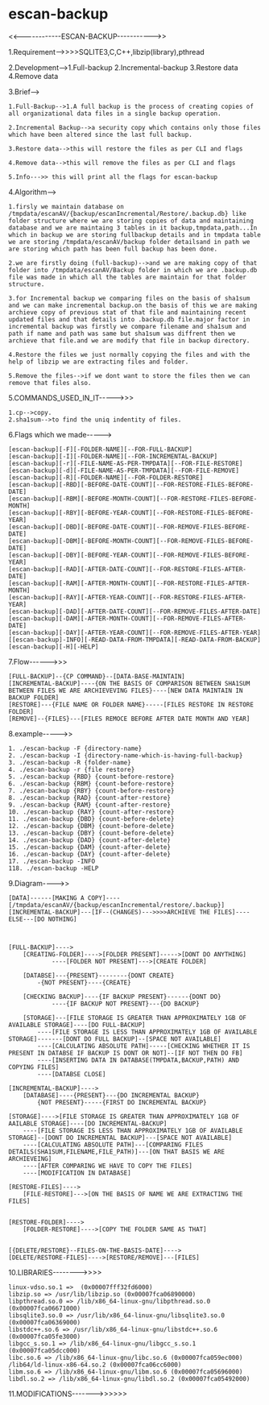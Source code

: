 # escan-backup

<<------------ESCAN-BACKUP----------->>

1.Requirement-->>>>SQLITE3,C,C++,libzip(library),pthread

2.Development-->1.Full-backup
2.Incremental-backup
3.Restore data
4.Remove data


3.Brief-->

	1.Full-Backup-->1.A full backup is the process of creating copies of all organizational data files in a single backup operation.

	2.Incremental Backup-->a security copy which contains only those files which have been altered since the last full backup.

	3.Restore data-->this will restore the files as per CLI and flags

	4.Remove data-->this will remove the files as per CLI and flags

	5.Info--->> this will print all the flags for escan-backup	

4.Algorithm-->

	1.firsly we maintain database on /tmpdata/escanAV/{backup/escanIncremental/Restore/.backup.db} like folder structure where we are storing copies of data and maintaining database and we are maintaing 3 tables in it backup,tmpdata,path...In which in backup we are storing fullbackup details and in tmpdata table we are storing /tmpdata/escanAV/backup folder detailsand in path we are storing which path has been full backup has been done.

	2.we are firstly doing (full-backup)-->and we are making copy of that folder into /tmpdata/escanAV/Backup folder in which we are .backup.db file was made in which all the tables are maintain for that folder structure.

	3.for Incremental backup we comparing files on the basis of sha1sum and we can make incremental backup.on the basis of this we are making archieve copy of previous stat of that file and maintaining recent updated files and that details into .backup.db file.major factor in incremental backup was firstly we compare filename and sha1sum and path if name and path was same but sha1sum was diffrent then we archieve that file.and we are modify that file in backup directory.

	4.Restore the files we just normally copying the files and with the help of libzip we are extracting files and folder.

	5.Remove the files-->if we dont want to store the files then we can remove that files also.


5.COMMANDS_USED_IN_IT----->>>

	1.cp-->copy.
	2.sha1sum-->to find the uniq indentity of files.


6.Flags which we made----->




	[escan-backup][-F][-FOLDER-NAME][--FOR-FULL-BACKUP]
	[escan-backup][-I][-FOLDER-NAME][--FOR-INCREMENTAL-BACKUP]
	[escan-backup][-r][-FILE-NAME-AS-PER-TMPDATA][--FOR-FILE-RESTORE]
	[escan-backup][-d][-FILE-NAME-AS-PER-TMPDATA][--FOR-FILE-REMOVE]
	[escan-backup][-R][-FOLDER-NAME][--FOR-FOLDER-RESTORE]
	[escan-backup][-RBD][-BEFORE-DATE-COUNT][--FOR-RESTORE-FILES-BEFORE-DATE]
	[escan-backup][-RBM][-BEFORE-MONTH-COUNT][--FOR-RESTORE-FILES-BEFORE-MONTH]
	[escan-backup][-RBY][-BEFORE-YEAR-COUNT][--FOR-RESTORE-FILES-BEFORE-YEAR]
	[escan-backup][-DBD][-BEFORE-DATE-COUNT][--FOR-REMOVE-FILES-BEFORE-DATE]
	[escan-backup][-DBM][-BEFORE-MONTH-COUNT][--FOR-REMOVE-FILES-BEFORE-DATE]
	[escan-backup][-DBY][-BEFORE-YEAR-COUNT][--FOR-REMOVE-FILES-BEFORE-YEAR]
	[escan-backup][-RAD][-AFTER-DATE-COUNT][--FOR-RESTORE-FILES-AFTER-DATE]
	[escan-backup][-RAM][-AFTER-MONTH-COUNT][--FOR-RESTORE-FILES-AFTER-MONTH]
	[escan-backup][-RAY][-AFTER-YEAR-COUNT][--FOR-RESTORE-FILES-AFTER-YEAR]
	[escan-backup][-DAD][-AFTER-DATE-COUNT][--FOR-REMOVE-FILES-AFTER-DATE]
	[escan-backup][-DAM][-AFTER-MONTH-COUNT][--FOR-REMOVE-FILES-AFTER-DATE]
	[escan-backup][-DAY][-AFTER-YEAR-COUNT][--FOR-REMOVE-FILES-AFTER-YEAR]
	[[escan-backup]-INFO][-READ-DATA-FROM-TMPDATA][-READ-DATA-FROM-BACKUP]
	[escan-backup][-H][-HELP]

7.Flow------>>>

	[FULL-BACKUP]--{CP COMMAND}--[DATA-BASE-MAINTAIN]
	[INCREMENTAL-BACKUP]----{ON THE BASIS OF COMPARISON BETWEEN SHA1SUM BETWEEN FILES WE ARE ARCHIEVEVING FILES}----[NEW DATA MAINTAIN IN BACKUP FOLDER]
	[RESTORE]---{FILE NAME OR FOLDER NAME}-----[FILES RESTORE IN RESTORE FOLDER]
	[REMOVE]--{FILES}---[FILES REMOCE BEFORE AFTER DATE MONTH AND YEAR]



8.example----->>

	1. ./escan-backup -F {directory-name}
	2. ./escan-backup -I {directory-name-which-is-having-full-backup}
	3. ./escan-backup -R {folder-name}
	4. ./escan-backup -r {file restore}
	5. ./escan-backup {RBD} {count-before-restore}
	6. ./escan-backup {RBM} {count-before-restore}
	7. ./escan-backup {RBY} {count-before-restore}
	8. ./escan-backup {RAD} {count-after-restore}
	9. ./escan-backup {RAM} {count-after-restore}
	10. ./escan-backup {RAY} {count-after-restore}
	11. ./escan-backup {DBD} {count-before-delete}
	12. ./escan-backup {DBM} {count-before-delete}
	13. ./escan-backup {DBY} {count-before-delete}
	14. ./escan-backup {DAD} {count-after-delete}
	15. ./escan-backup {DAM} {count-after-delete}
	16. ./escan-backup {DAY} {count-after-delete}
	17. ./escan-backup -INFO
	118. ./escan-backup -HELP

9.Diagram---->>


	[DATA]------[MAKING A COPY]----[/tmpdata/escanAV/{backup/escanIncremental/restore/.backup}]
	[INCREMENTAL-BACKUP]---[IF--(CHANGES)--->>>>ARCHIEVE THE FILES]----ELSE---[DO NOTHING]



	[FULL-BACKUP]---->
		[CREATING-FOLDER]---->[FOLDER PRESENT]----->[DONT DO ANYTHING]
				----[FOLDER NOT PRESENT]--->[CREATE FOLDER]

		[DATABSE]---{PRESENT}--------{DONT CREATE}
			-{NOT PRESENT}----{CREATE}

		[CHECKING BACKUP]----{IF BACKUP PRESENT}------{DONT DO}
				----{IF BACKUP NOT PRESENT}---{DO BACKUP}

		[STORAGE]---[FILE STORAGE IS GREATER THAN APPROXIMATELY 1GB OF AVAILABLE STORAGE]----[DO FULL-BACKUP]
			----[FILE STORAGE IS LESS THAN APPROXIMATELY 1GB OF AVAILABLE STORAGE]-------[DONT DO FULL BACKUP]--[SPACE NOT AVAILABLE]
			----[CALCULATING ABSOLUTE PATH]-----[CHECKING WHETHER IT IS PRESENT IN DATABSE IF BACKUP IS DONT OR NOT]--[IF NOT THEN DO FB]
			----[INSERTING DATA IN DATABASE(TMPDATA,BACKUP,PATH) AND COPYING FILES]
			----[DATABSE CLOSE]

	[INCREMENTAL-BACKUP]---->
		[DATABASE]----{PRESENT}---{DO INCREMENTAL BACKUP}
			{NOT PRESENT}-----{FIRST DO INCREMENTAL BACKUP}

	[STORAGE]---->[FILE STORAGE IS GREATER THAN APPROXIMATELY 1GB OF AAILABLE STORAGE]----[DO INCREMENTAL-BACKUP]
		----[FILE STORAGE IS LESS THAN APPROXIMATELY 1GB OF AVAILABLE STORAGE]--[DONT DO INCREMENTAL BACKUP]---[SPACE NOT AVAILABLE]
		----[CALCULATING ABSOLUTE PATH]---[COMPARING FILES DETAILS(SHA1SUM,FILENAME,FILE_PATH)]---[ON THAT BASIS WE ARE ARCHIEVEING]
		----[AFTER COMPARING WE HAVE TO COPY THE FILES]
		----[MODIFICATION IN DATABASE]

	[RESTORE-FILES]---->
		[FILE-RESTORE]--->[ON THE BASIS OF NAME WE ARE EXTRACTING THE FILES]


	[RESTORE-FOLDER]---->
		[FOLDER-RESTORE]---->[COPY THE FOLDER SAME AS THAT]


	[{DELETE/RESTORE}--FILES-ON-THE-BASIS-DATE]---->
	[DELETE/RESTORE-FILES]---->[RESTORE/REMOVE]---[FILES]

10.LIBRARIES-------->>>>
	
	linux-vdso.so.1 =>  (0x00007fff32fd6000)
	libzip.so => /usr/lib/libzip.so (0x00007fca06890000)
	libpthread.so.0 => /lib/x86_64-linux-gnu/libpthread.so.0 (0x00007fca06671000)
	libsqlite3.so.0 => /usr/lib/x86_64-linux-gnu/libsqlite3.so.0 (0x00007fca06369000)
	libstdc++.so.6 => /usr/lib/x86_64-linux-gnu/libstdc++.so.6 (0x00007fca05fe3000)
	libgcc_s.so.1 => /lib/x86_64-linux-gnu/libgcc_s.so.1 (0x00007fca05dcc000)
	libc.so.6 => /lib/x86_64-linux-gnu/libc.so.6 (0x00007fca059ec000)
	/lib64/ld-linux-x86-64.so.2 (0x00007fca06cc6000)
	libm.so.6 => /lib/x86_64-linux-gnu/libm.so.6 (0x00007fca05696000)
	libdl.so.2 => /lib/x86_64-linux-gnu/libdl.so.2 (0x00007fca05492000)


11.MODIFICATIONS------->>>>>>
